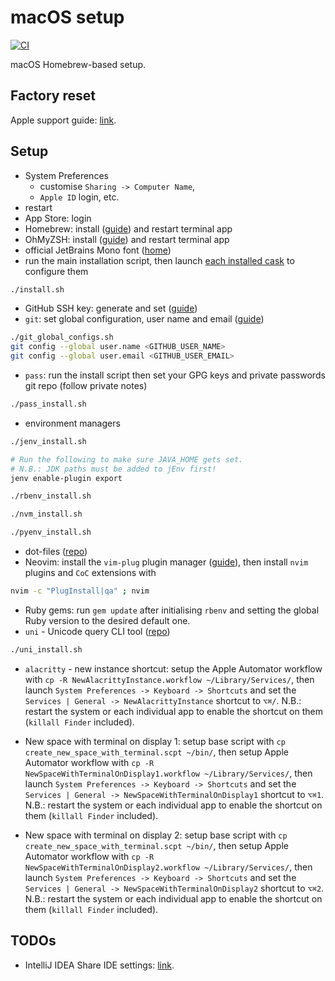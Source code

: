 # macOS setup

[![CI](https://github.com/horothesun/macos-setup/actions/workflows/ci.yml/badge.svg)](https://github.com/horothesun/macos-setup/actions/workflows/ci.yml)

macOS Homebrew-based setup.

## Factory reset

Apple support guide: [link](https://support.apple.com/en-gb/HT201065).

## Setup

- System Preferences
  - customise `Sharing -> Computer Name`,
  - `Apple ID` login, etc.
- restart
- App Store: login
- Homebrew: install ([guide](https://docs.brew.sh/Installation)) and restart terminal app
- OhMyZSH: install ([guide](https://github.com/ohmyzsh/ohmyzsh#basic-installation)) and restart terminal app
- official JetBrains Mono font ([home](https://www.jetbrains.com/lp/mono/))
- run the main installation script, then launch [each installed cask](casks) to configure them

```bash
./install.sh
```

- GitHub SSH key: generate and set ([guide](https://docs.github.com/en/authentication/connecting-to-github-with-ssh/generating-a-new-ssh-key-and-adding-it-to-the-ssh-agent))
- `git`: set global configuration, user name and email ([guide](https://stackoverflow.com/a/26368148))

```bash
./git_global_configs.sh
git config --global user.name <GITHUB_USER_NAME>
git config --global user.email <GITHUB_USER_EMAIL>
```

- `pass`: run the install script then set your GPG keys and private passwords git repo (follow private notes)

```bash
./pass_install.sh
```

- environment managers

```bash
./jenv_install.sh

# Run the following to make sure JAVA_HOME gets set.
# N.B.: JDK paths must be added to jEnv first!
jenv enable-plugin export
```

```bash
./rbenv_install.sh
```

```bash
./nvm_install.sh
```

```bash
./pyenv_install.sh
```

- dot-files ([repo](https://github.com/horothesun/dotfiles))
- Neovim: install the `vim-plug` plugin manager ([guide](https://github.com/junegunn/vim-plug#neovim)),
  then install `nvim` plugins and `CoC` extensions with

```bash
nvim -c "PlugInstall|qa" ; nvim
```

- Ruby gems: run `gem update` after initialising `rbenv` and setting the global Ruby version to the desired default one.
- `uni` - Unicode query CLI tool ([repo](https://github.com/arp242/uni))

```bash
./uni_install.sh
```

- `alacritty` - new instance shortcut: setup the Apple Automator workflow with
  `cp -R NewAlacrittyInstance.workflow ~/Library/Services/`, then launch
  `System Preferences -> Keyboard -> Shortcuts` and set the
  `Services | General -> NewAlacrittyInstance` shortcut to `⌥⌘/`.
  N.B.: restart the system or each individual app to enable the shortcut on them (`killall Finder` included).

- New space with terminal on display 1:
  setup base script with `cp create_new_space_with_terminal.scpt ~/bin/`, then
  setup Apple Automator workflow with
  `cp -R NewSpaceWithTerminalOnDisplay1.workflow ~/Library/Services/`, then
  launch `System Preferences -> Keyboard -> Shortcuts` and set the
  `Services | General -> NewSpaceWithTerminalOnDisplay1` shortcut to `⌥⌘1`.
  N.B.: restart the system or each individual app to enable the shortcut on them (`killall Finder` included).

- New space with terminal on display 2:
  setup base script with `cp create_new_space_with_terminal.scpt ~/bin/`, then
  setup Apple Automator workflow with
  `cp -R NewSpaceWithTerminalOnDisplay2.workflow ~/Library/Services/`, then
  launch `System Preferences -> Keyboard -> Shortcuts` and set the
  `Services | General -> NewSpaceWithTerminalOnDisplay2` shortcut to `⌥⌘2`.
  N.B.: restart the system or each individual app to enable the shortcut on them (`killall Finder` included).


## TODOs

- IntelliJ IDEA Share IDE settings: [link](https://www.jetbrains.com/help/idea/sharing-your-ide-settings.html).
